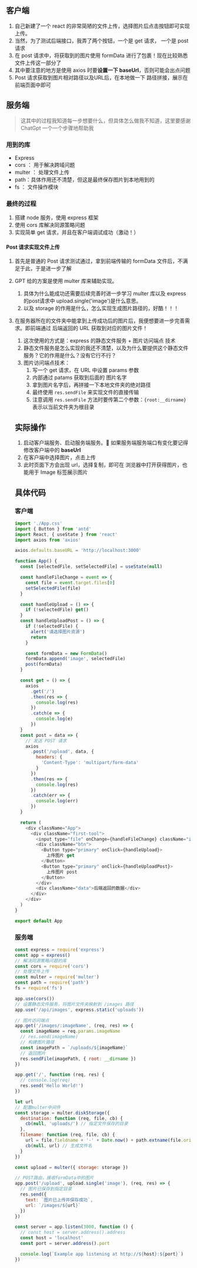 ## 客户端

1. 自己新建了一个 react 的非常简陋的文件上传，选择图片后点击按钮即可实现上传。
2. 当然，为了测试后端接口，我弄了两个按钮，一个是 get 请求， 一个是 post 请求
3. 在 post 请求中，将获取到的图片使用 formData 进行了包裹！现在比较熟悉 文件上传这一部分了
4. 其中要注意的地方是使用 axios 时要**设置一下 baseUrl**，否则可能会出点问题
5. Post 请求获取到图片相对路径以及URL后，在本地做一下 路径拼接，展示在前端页面中即可

## 服务端

> 这其中的过程我知道每一步想要什么，但具体怎么做我不知道，这里要感谢 ChatGpt 一个一个步骤地帮助我

### 用到的库

* Express
* cors ： 用于解决跨域问题
* multer ： 处理文件上传
* path：具体作用还不清楚，但这是最终保存图片到本地用到的
* fs ： 文件操作模块

### 最终的过程

1. 搭建 node 服务，使用 express 框架
2. 使用 cors 库解决同源策略问题
3. 实现简单 get 请求，并且在客户端调试成功（激动！）

#### Post 请求实现文件上传

1. 首先是普通的 Post 请求测试通过，拿到前端传输的 formData 文件后，不满足于此，于是进一步了解

2. GPT 给的方案是使用 multer 库来辅助实现。

   1. 具体为什么能成功还需要后续完善时进一步学习 multer 库以及 express 的post请求中 upload.single('image')是什么意思。
   2. 以及 storage 的作用是什么，怎么实现生成图片路径的，好酷！！！

3. 在服务器所在的文件夹中能拿到上传成功后的图片后，我便想要进一步完善需求。即前端通过 后端返回的 URL 获取到对应的图片文件！

   1. 这次使用的方式是：express 的静态文件服务 + 图片访问端点 技术
   2. 静态文件服务是怎么实现的我还不清楚，以及为什么要提供这个静态文件服务？它的作用是什么？没有它行不行？
   3. 图片访问端点技术：
      1. 写一个 get 请求，在 URL 中设置 params 参数
      2. 内部通过 patams 获取到后面的 图片名字
      3. 拿到图片名字后，再拼接一下本地文件夹的绝对路径
      4. 最终使用 `res.sendFile` 来实现文件的直接传输
      5. 注意调用 `res.sendFile` 方法时要传第二个参数：`{root:__dirname}` 表示以当前文件夹为根目录

   ## 实际操作

   1. 启动客户端服务、启动服务端服务。:rocket: 如果服务端服务端口有变化要记得修改客户端中的 **baseUrl**
   2. 在客户端中选择图片，点击上传
   3. 此时页面下方会出现 url，选择复制，即可在 浏览器中打开获得图片，也能用于 Image 标签展示图片

   ## 具体代码

   ### 客户端

   ```javascript
   import './App.css'
   import { Button } from 'antd'
   import React, { useState } from 'react'
   import axios from 'axios'
   
   axios.defaults.baseURL = 'http://localhost:3000'
   
   function App() {
     const [selectedFile, setSelectedFile] = useState(null)
   
     const handleFileChange = event => {
       const file = event.target.files[0]
       setSelectedFile(file)
     }
   
     const handleUpload = () => {
       if (!selectedFile) get()
     }
     const handleUploadPost = () => {
       if (!selectedFile) {
         alert('请选择图片资源')
         return
       }
   
       const formData = new FormData()
       formData.append('image', selectedFile)
       post(formData)
     }
   
     const get = () => {
       axios
         .get('/')
         .then(res => {
           console.log(res)
         })
         .catch(e => {
           console.log(e)
         })
     }
     const post = data => {
       // 发送 POST 请求
       axios
         .post('/upload', data, {
           headers: {
             'Content-Type': 'multipart/form-data'
           }
         })
         .then(res => {
           console.log(res)
         })
         .catch(err => {
           console.log(err)
         })
     }
   
     return (
       <div className="App">
         <div className="first-tool">
           <input type="file" onChange={handleFileChange} className="input"></input>
           <div className="btn">
             <Button type="primary" onClick={handleUpload}>
               上传图片 get
             </Button>
             <Button type="primary" onClick={handleUploadPost}>
               上传图片 post
             </Button>
           </div>
           <div className="data">后端返回的数据</div>
         </div>
       </div>
     )
   }
   
   export default App
   
   ```

   ### 服务端

   ```javascript
   const express = require('express')
   const app = express()
   // 解决同源策略问题的库
   const cors = require('cors')
   // 处理文件上传
   const multer = require('multer')
   const path = require('path')
   fs = require('fs')
   
   app.use(cors())  
   // 设置静态文件服务，将图片文件夹映射到 /images 路径
   app.use('/api/images', express.static('uploads'))
   
   // 图片访问端点
   app.get('/images/:imageName', (req, res) => {
     const imageName = req.params.imageName
     // res.send(imageName)
     // 构建图片路径
     const imagePath = `/uploads/${imageName}`
     // 返回图片
     res.sendFile(imagePath, { root: __dirname })
   })
   
   app.get('/', function (req, res) {
     // console.log(req)
     res.send('Hello World!')
   })
   
   let url
   // 配置multer中间件
   const storage = multer.diskStorage({
     destination: function (req, file, cb) {
       cb(null, 'uploads/') // 指定文件保存的目录
     },
     filename: function (req, file, cb) {
       url = file.fieldname + '-' + Date.now() + path.extname(file.originalname)
       cb(null, url) // 生成文件名
     }
   })
   
   const upload = multer({ storage: storage })
   
   // POST路由，接收formData中的图片
   app.post('/upload', upload.single('image'), (req, res) => {
     // 图片已保存到指定目录
     res.send({
       text: `图片已上传并保存成功`,
       url: `/images/${url}`
     })
   })
   
   const server = app.listen(3000, function () {
     // const host = server.address().address
     const host = 'localhost'
     const port = server.address().port
   
     console.log(`Example app listening at http://${host}:${port}`)
   })
   
   ```

   